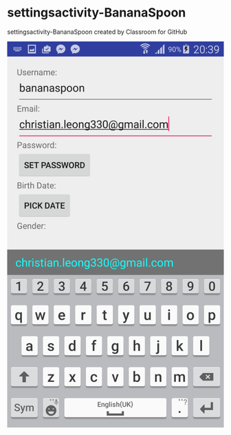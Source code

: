 # settingsactivity-BananaSpoon
settingsactivity-BananaSpoon created by Classroom for GitHub


![alt tag](https://github.com/DeLaSalleUniversity-Manila/settingsactivity-BananaSpoon/blob/master/device-2015-12-06-203923.png)
